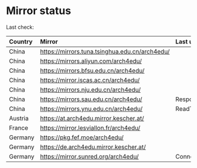 <script src="./time.js"></script>
# Mirror status
Last check: <script type="text/javascript">localize(1695186970.0897775);</script>

|Country|Mirror|Last update|
|:------|:-----|:----------|
|China|https://mirrors.tuna.tsinghua.edu.cn/arch4edu/|<script type="text/javascript">localize(1695148440);</script>|
|China|https://mirrors.aliyun.com/arch4edu/|<script type="text/javascript">localize(1695148440);</script>|
|China|https://mirrors.bfsu.edu.cn/arch4edu/|<script type="text/javascript">localize(1695148440);</script>|
|China|https://mirror.iscas.ac.cn/arch4edu/|<script type="text/javascript">localize(1695148440);</script>|
|China|https://mirrors.nju.edu.cn/arch4edu/|<script type="text/javascript">localize(1695148440);</script>|
|China|https://mirrors.sau.edu.cn/arch4edu/|Response 404|
|China|https://mirrors.ynu.edu.cn/arch4edu/|ReadTimeout|
|Austria|https://at.arch4edu.mirror.kescher.at/|<script type="text/javascript">localize(1695148440);</script>|
|France|https://mirror.lesviallon.fr/arch4edu/|<script type="text/javascript">localize(1695148440);</script>|
|Germany|https://pkg.fef.moe/arch4edu/|<script type="text/javascript">localize(1695148440);</script>|
|Germany|https://de.arch4edu.mirror.kescher.at/|<script type="text/javascript">localize(1695148440);</script>|
|Germany|https://mirror.sunred.org/arch4edu/|ConnectTimeout|

<script src="./tablefilter/tablefilter.js"></script>
<script src="./table.js"></script>